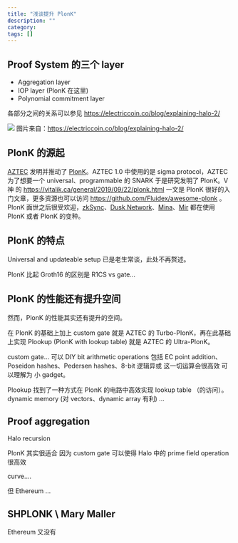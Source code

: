```yaml
---
title: "浅谈提升 PlonK"
description: ""
category:
tags: []
---
```


## Proof System 的三个 layer
+ Aggregation layer
+ IOP layer (PlonK 在这里)
+ Polynomial commitment layer

各部分之间的关系可以参见 https://electriccoin.co/blog/explaining-halo-2/

![](https://electriccoin.co/wp-content/uploads/2020/09/Halo-puzzle-03-2048x1035.jpg)
图片来自：https://electriccoin.co/blog/explaining-halo-2/


## PlonK 的源起

[AZTEC](https://aztec.network/) 发明并推动了 [PlonK](https://eprint.iacr.org/2019/953.pdf)。AZTEC 1.0 中使用的是 sigma protocol，AZTEC 为了想要一个 universal、programmable 的 SNARK 于是研究发明了 PlonK。V 神 的 https://vitalik.ca/general/2019/09/22/plonk.html 一文是 PlonK 很好的入门文章，更多资源也可以访问 https://github.com/Fluidex/awesome-plonk 。PlonK 面世之后很受欢迎，[zkSync](https://zksync.io/)、[Dusk Network](https://dusk.network/)、[Mina](https://minaprotocol.com/)、[Mir](https://mirprotocol.org/) 都在使用 PlonK 或者 PlonK 的变种。

## PlonK 的特点
Universal and updateable setup 已是老生常谈，此处不再赘述。

PlonK 比起 Groth16 的区别是
R1CS vs gate...



## PlonK 的性能还有提升空间

然而，PlonK 的性能其实还有提升的空间。

在 PlonK 的基础上加上 custom gate 就是 AZTEC 的 Turbo-PlonK，再在此基础上实现 Plookup (PlonK with lookup table) 就是 AZTEC 的 Ultra-PlonK。

custom gate...
可以 DIY bit arithmetic operations
包括 EC point addition、Poseidon hashes、Pedersen hashes、8-bit 逻辑异或
这一切运算会很高效
可以理解为 小 gadget。

Plookup 找到了一种方式在 PlonK 的电路中高效实现 lookup table （的访问）。
dynamic memory (对 vectors、dynamic array 有利) ...

## Proof aggregation
Halo recursion

PlonK 其实很适合 
因为 custom gate 可以使得 Halo 中的 prime field operation 很高效

curve....

但 Ethereum ... 


## SHPLONK \ Mary Maller 
Ethereum 又没有